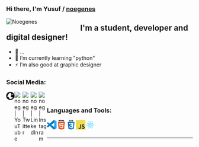 ### Hi there, I'm Yusuf / [noegenes][website]

[<img align="left" alt="Noegenes" width="200px" src="https://i.imgur.com/ivuvTyU.png" />](http://noegenes.tk/)

## I'm a student, developer and digital designer!

- 🔭 ...
- 🌱 I’m currently learning "python"
- ⚡ I’m also good at graphic designer

### Social Media:

[<img align="left" alt="http://noegenes.tk" width="22px" src="https://raw.githubusercontent.com/iconic/open-iconic/master/svg/globe.svg" />][website]
[<img align="left" alt="noeg | YouTube" width="22px" src="https://cdn.jsdelivr.net/npm/simple-icons@v3/icons/youtube.svg" />][youtube]
[<img align="left" alt="noeg | Twitter" width="22px" src="https://cdn.jsdelivr.net/npm/simple-icons@v3/icons/twitter.svg" />][twitter]
[<img align="left" alt="noeg | LinkedIn" width="22px" src="https://cdn.jsdelivr.net/npm/simple-icons@v3/icons/linkedin.svg" />][linkedin]
[<img align="left" alt="noeg | Instagram" width="22px" src="https://cdn.jsdelivr.net/npm/simple-icons@v3/icons/instagram.svg" />][reddit]

<br />

### Languages and Tools:

[<img align="left" alt="Visual Studio Code" width="26px" src="https://raw.githubusercontent.com/github/explore/80688e429a7d4ef2fca1e82350fe8e3517d3494d/topics/visual-studio-code/visual-studio-code.png"  />][wer]
[<img align="left" alt="HTML5" width="26px" src="https://raw.githubusercontent.com/github/explore/80688e429a7d4ef2fca1e82350fe8e3517d3494d/topics/html/html.png" />][wer]
[<img align="left" alt="CSS3" width="26px" src="https://raw.githubusercontent.com/github/explore/80688e429a7d4ef2fca1e82350fe8e3517d3494d/topics/css/css.png"/>][wer]
[<img align="left" alt="JavaScript" width="26px" src="https://raw.githubusercontent.com/github/explore/80688e429a7d4ef2fca1e82350fe8e3517d3494d/topics/javascript/javascript.png" />][wer]
[<img align="left" alt="React" width="26px" src="https://raw.githubusercontent.com/github/explore/80688e429a7d4ef2fca1e82350fe8e3517d3494d/topics/react/react.png" />][wer]



<br />
<br />


---

[website]: noegenes.tk
[twitter]: twitter.com
[youtube]: youtube.com
[reddit]: https://www.reddit.com/user/PixelPixelUzay
[linkedin]: https://www.linkedin.com/
[wer]: https://github.com/Noegenes/
